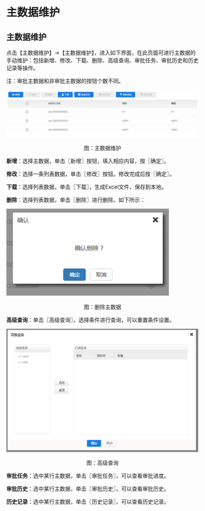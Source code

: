 # 主数据维护

## 主数据维护

点击【主数据维护】→【主数据维护】，进入如下界面，在此页面可进行主数据的手动维护：包括新增、修改、下载、删除、高级查询、审批任务、审批历史和历史记录等操作。

注：审批主数据和非审批主数据的按钮个数不同。

![](/articles/mdm/5-/images/image32.png)
 
<p align="center">图：主数据维护</p>
 

**新增**：选择主数据，单击〖新增〗按钮，填入相应内容，按〖确定〗。

**修改**：选择一条列表数据，单击〖修改〗按钮。修改完成后按〖确定〗。

**下载**：选择列表数据，单击〖下载〗，生成Excel文件，保存到本地。

**删除**：选择列表数据，单击〖删除〗进行删除。如下所示：

![](/articles/mdm/5-/images/image33.png)
 
<p align="center">图：删除主数据</p>

 

**高级查询**：单击〖高级查询〗，选择条件进行查询，可以重置条件设置。

![](/articles/mdm/5-/images/image34.png)
 
<p align="center">图：高级查询</p>
 

**审批任务**：选中某行主数据，单击〖审批任务〗，可以查看审批进度。

**审批历史**：选中某行主数据，单击〖审批历史〗，可以查看审批历史。

**历史记录**：选中某行主数据，单击〖历史记录〗，可以查看历史记录。
